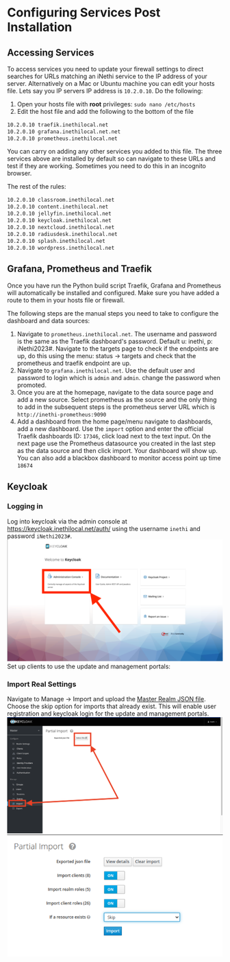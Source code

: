 # Configuring Services Post Installation
## Accessing Services
To access services you need to update your firewall settings to direct searches for URLs matching an iNethi service to 
the IP address of your server. Alternatively on a Mac or Ubuntu machine you can edit your hosts file. Lets say you IP 
servers IP address is `10.2.0.10`. Do the following:
1. Open your hosts file with **root** privileges: `sudo nano /etc/hosts`
2. Edit the host file and add the following to the bottom of the file
```
10.2.0.10 traefik.inethilocal.net
10.2.0.10 grafana.inethilocal.net.net
10.2.0.10 prometheus.inethilocal.net
```
You can carry on adding any other services you added to this file. The three services above are installed by default so 
can navigate to these URLs and test if they are working. Sometimes you need to do this in an incognito browser.

The rest of the rules:
```
10.2.0.10 classroom.inethilocal.net
10.2.0.10 content.inethilocal.net
10.2.0.10 jellyfin.inethilocal.net
10.2.0.10 keycloak.inethilocal.net
10.2.0.10 nextcloud.inethilocal.net
10.2.0.10 radiusdesk.inethilocal.net
10.2.0.10 splash.inethilocal.net
10.2.0.10 wordpress.inethilocal.net

```
## Grafana, Prometheus and Traefik
Once you have run the Python build script Traefik, Grafana and Prometheus will automatically be installed and 
configured. Make sure you have added a route to them in your hosts file or firewall.

The following steps are the manual steps you need to take to configure the dashboard and data sources:
1. Navigate to `prometheus.inethilocal.net`. The username and password is the same as the Traefik dashboard's password.
Default u: inethi, p: iNethi2023#. Navigate to the targets page to check if the endpoints are up, do this
using the menu: status -> targets and check that the prometheus and traefik endpoint are up.
2. Navigate to `grafana.inethilocal.net`. Use the default user and password to login which is `admin` and `admin`.
change the password when promoted. 
3. Once you are at the homepage, navigate to the data source page and add a new source.
Select prometheus as the source and the only thing to add in the subsequent steps is the prometheus server URL which is
`http://inethi-prometheus:9090`
4. Add a dashboard from the home page/menu navigate to dashboards, add a new dashboard. Use the `import` option and
enter the official Traefik dashboards ID: `17346`, click load next to the text input. On the next page use the 
Prometheus datasource you created in the last step as the data source and then click import. Your dashboard will show 
up. You can also add a blackbox dashboard to monitor access point up time `18674`

## Keycloak
### Logging in
Log into keycloak via the admin console at https://keycloak.inethilocal.net/auth/ using the username `inethi` and 
password `iNethi2023#`.
![Screenshot showing location of admin console](./keycloak/screenshots/login-admin.png)
Set up clients to use the update and management portals:
### Import Real Settings
Navigate to Manage -> Import and upload the [Master Realm JSON file](./keycloak/master-realm.json). Choose the skip option for imports that 
already exist. This will enable user registration and keycloak login for the update and management portals.
![Screenshot showing location of import](./keycloak/screenshots/realm-import.png)
![Screenshot showing the skip option when importing](./keycloak/screenshots/skip-exisiting.png)